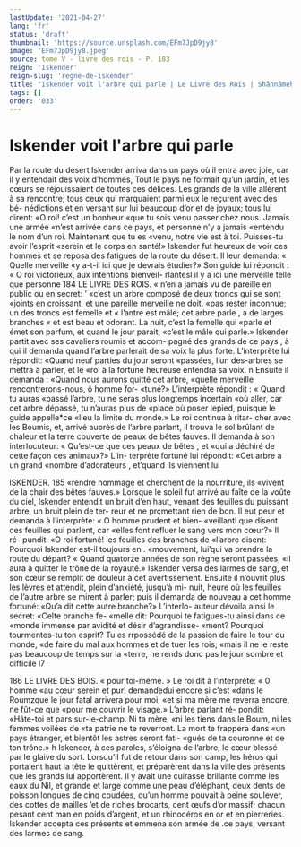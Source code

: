 ```yaml
---
lastUpdate: '2021-04-27'
lang: 'fr'
status: 'draft'
thumbnail: 'https://source.unsplash.com/EFm7JpD9jy8'
image: 'EFm7JpD9jy8.jpeg'
source: tome V - livre des rois - P. 183
reign: 'Iskender'
reign-slug: 'regne-de-iskender'
title: "Iskender voit l'arbre qui parle | Le Livre des Rois | Shâhnâmeh"
tags: []
order: '033'
---
```


# Iskender voit l'arbre qui parle

Par la route du désert Iskender arriva dans un
pays où il entra avec joie, car il y entendait des voix d’hommes, Tout le pays ne formait qu’un jardin,
et les cœurs se réjouissaient de toutes ces délices. Les grands de la ville allèrent à sa rencontre; tous ceux qui marquaient parmi eux le reçurent avec des bé- nédictions et en versant sur lui beaucoup d’or et de joyaux; tous lui dirent: «O roi! c’est un bonheur «que tu sois venu passer chez nous. Jamais une armée «n’est arrivée dans ce pays, et personne n’y a jamais «entendu le nom d’un roi. Maintenant que tu es «venu, notre vie est à toi. Puisses-tu avoir l’esprit
«serein et le corps en santé!» Iskender fut heureux
de voir ces hommes et se reposa des fatigues de la route du désert. Il leur demanda: « Quelle merveille
«y a-t-il ici que je devrais étudier?» Son guide lui répondit : « O roi victorieux, aux intentions bienveil- rlantesl il y a ici une merveille telle que personne
184 LE LIVRE DES ROIS.
« n’en a jamais vu de pareille en public ou en secret:
’ «c’est un arbre composé de deux troncs qui se sont
«joints en croissant, et une pareille merveille ne doit.
«pas rester inconnue; un des troncs est femelle et
« l’antre est mâle; cet arbre parle , a de larges branches
« et est beau et odorant. La nuit, c’est la femelle qui
«parle et émet son parfum, et quand le jour parait, «c’est le mâle qui parle.»
Iskender partit avec ses cavaliers roumis et accom- pagné des grands de ce pays , à qui il demanda quand l’arbre parlerait de sa voix la plus forte. L’interprète
lui répondit: «Quand neuf parties du jour seront «passées, l’un des-arbres se mettra à parler, et le
«roi à la fortune heureuse entendra sa voix. n Ensuite il demanda : «Quand nous aurons quitté cet arbre, «quelle merveille rencontrerons-nous, ô homme for- «tuné?» L’interprète répondit : « Quand tu auras
«passé l’arbre, tu ne seras plus longtemps incertain
«où aller, car cet arbre dépassé, tu n’auras plus de
«place où poser lepied, puisque le guide appelle\*ce «lieu la limite du monde.» Le roi continua à ritar- cher avec les Boumis, et, arrivé auprès de l’arbre parlant, il trouva le sol brûlant de chaleur et la terre couverte de peaux de bêtes fauves. Il demanda à son interlocuteur: « Qu’est-ce que ces peaux de bêtes , et
«qui a déchiré de cette façon ces animaux?» L’in- terprète fortuné lui répondit: «Cet arbre a un grand «nombre d’adorateurs , et’quand ils viennent lui

lSKENDER. 185 «rendre hommage et cherchent de la nourriture, ils
«vivent de la chair des bêtes fauves.»
Lorsque le soleil fut arrivé au faîte de la voûte
du ciel, Iskender entendit un bruit d’en haut, venant
des feuilles du puissant arbre, un bruit plein de ter-
reur et ne prçmettant rien de bon. Il eut peur et demanda à l’interprète: « O homme prudent et bien-
«veillantl que disent ces feuilles qui parlent, car «elles font refluer le sang vers mon cœur?» Il ré- pundit: «O roi fortuné! les feuilles des branches de «l’arbre disent: Pourquoi Iskender est-il toujours en . «mouvement, lui’qui va prendre la route du départ?
« Quand quatorze années de son règne seront passées,
«il aura à quitter le trône de la royauté.» Iskender
versa des larmes de sang, et son cœur se remplit de
douleur à cet avertissement. Ensuite il n’ouvrit plus
les lèvres et attendit, plein d’anxiété, jusqu’à mi-
nuit, heure où les feuilles de l’autre arbre se mirent
à parler; puis il demanda de nouveau à cet homme fortuné: «Qu’a dit cette autre branche?» L’interlo-
auteur dévoila ainsi le secret: «Celte branche fe-
«melle dit: Pourquoi te fatigues-tu ainsi dans ce «monde immense par avidité et désir d’agrandisse-
«ment? Pourquoi tourmentes-tu ton esprit? Tu es rrpossédé de la passion de faire le tour du monde, «de faire du mal aux hommes et de tuer les rois; «mais il ne le reste pas beaucoup de temps sur la «terre, ne rends donc pas le jour sombre et difficile
l7

186 LE LIVRE DES BOIS.
« pour toi-même. » Le roi dit à l’interprète: « 0 homme
«au cœur serein et pur! demandedui encore si c’est «dans le Roumzque le jour fatal arrivera pour moi, «et si ma mère me reverra encore, ne fût-ce que «pour me couvrir le visage.» L’arbre parlant ré-
pondit: «Hâte-toi et pars sur-le-champ. Ni ta mère, «ni les tiens dans le Boum, ni les femmes voilées de «ta patrie ne te reverront. La mort te frappera dans «un pays étranger, et bientôt les astres seront fati- «gués de ta couronne et de ton trône.» h
Iskender, à ces paroles, s’éloigna de l’arbre, le
cœur blessé par le glaive du sort. Lorsqu’il fut de
retour dans son camp, les héros qui portaient haut
la tête le quittèrent, et préparèrent dans la ville des
présents que les grands lui apportèrent. Il y avait
une cuirasse brillante comme les eaux du Nil, et grande et large comme une peau d’éléphant, deux
dents de poisson longues de cinq coudées, qu’un
homme pouvait à peine soulever, des cottes de mailles ’et de riches brocarts, cent œufs d’or massif; chacun
pesant cent man en poids d’argent, et un rhinocéros
en or et en pierreries. Iskender accepta ces présents et emmena son armée de .ce pays, versant des larmes de sang.

